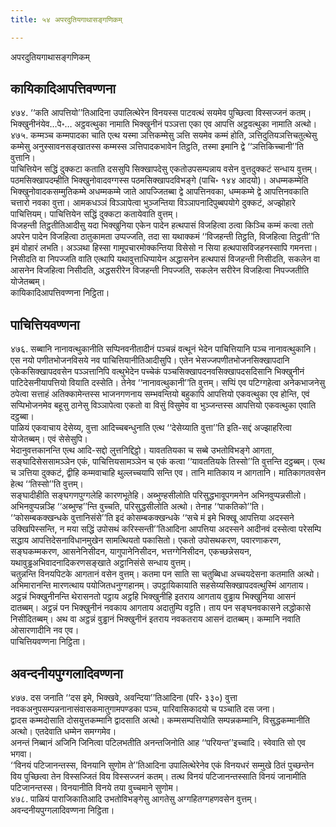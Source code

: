 ```yaml
---
title: ५४ अपरदुतियगाथासङ्गणिकम्

---
```

अपरदुतियगाथासङ्गणिकम्  


## कायिकादिआपत्तिवण्णना

४७४. ‘‘कति आपत्तियो’’तिआदिना उपालित्थेरेन विनयस्स पाटवत्थं सयमेव पुच्छित्वा विस्सज्जनं कतम्। भिक्खुनीनंयेव…पे॰… अट्ठवत्थुका नामाति भिक्खुनीनं पञ्ञत्ता एका एव आपत्ति अट्ठवत्थुका नामाति अत्थो।  
४७५. कम्मञ्च कम्मपादका चाति एत्थ यस्मा ञत्तिकम्मेसु ञत्ति सयमेव कम्मं होति, ञत्तिदुतियञत्तिचतुत्थेसु कम्मेसु अनुस्सावनसङ्खातस्स कम्मस्स ञत्तिपादकभावेन तिट्ठति, तस्मा इमानि द्वे ‘‘ञत्तिकिच्चानी’’ति वुत्तानि।  
पाचित्तियेन सद्धिं दुक्कटा कताति दससुपि सिक्खापदेसु एकतोउपसम्पन्नाय वसेन वुत्तदुक्कटं सन्धाय वुत्तम्। पठमसिक्खापदम्हीति भिक्खुनोवादवग्गस्स पठमसिक्खापदविभङ्गे (पाचि॰ १४४ आदयो)। अधम्मकम्मेति भिक्खुनोवादकसम्मुतिकम्मे अधम्मकम्मे जाते आपज्जितब्बा द्वे आपत्तिनवका, धम्मकम्मे द्वे आपत्तिनवकाति चत्तारो नवका वुत्ता। आमकधञ्ञं विञ्ञापेत्वा भुञ्जन्तिया विञ्ञापनादिपुब्बपयोगे दुक्कटं, अज्झोहारे पाचित्तियम्। पाचित्तियेन सद्धिं दुक्कटा कतायेवाति वुत्तम्।  
विजहन्ती तिट्ठतीतिआदीसु यदा भिक्खुनिया एकेन पादेन हत्थपासं विजहित्वा ठत्वा किञ्चि कम्मं कत्वा ततो अपरेन पादेन विजहित्वा ठातुकामता उप्पज्जति, तदा सा यथाक्कमं ‘‘विजहन्ती तिट्ठति, विजहित्वा तिट्ठती’’ति इमं वोहारं लभति। अञ्ञथा हिस्सा गामूपचारमोक्कन्तिया विसेसो न सिया हत्थपासविजहनस्सापि गमनत्ता। निसीदति वा निपज्जति वाति एत्थापि यथावुत्ताधिप्पायेन अद्धासनेन हत्थपासं विजहन्ती निसीदति, सकलेन वा आसनेन विजहित्वा निसीदति, अद्धसरीरेन विजहन्ती निपज्जति, सकलेन सरीरेन विजहित्वा निपज्जतीति योजेतब्बम्।  
कायिकादिआपत्तिवण्णना निट्ठिता।  


## पाचित्तियवण्णना

४७६. सब्बानि नानावत्थुकानीति सप्पिनवनीतादीनं पञ्चन्नं वत्थूनं भेदेन पाचित्तियानि पञ्च नानावत्थुकानि। एस नयो पणीतभोजनविसये नव पाचित्तियानीतिआदीसुपि। एतेन भेसज्जपणीतभोजनसिक्खापदानि एकेकसिक्खापदवसेन पञ्ञत्तानिपि वत्थुभेदेन पच्चेकं पञ्चसिक्खापदनवसिक्खापदसदिसानि भिक्खुनीनं पाटिदेसनीयापत्तियो वियाति दस्सेति। तेनेव ‘‘नानावत्थुकानी’’ति वुत्तम्। सप्पिं एव पटिग्गहेत्वा अनेकभाजनेसु ठपेत्वा सत्ताहं अतिक्कामेन्तस्स भाजनगणनाय सम्भवन्तियो बहुकापि आपत्तियो एकवत्थुका एव होन्ति, एवं सप्पिभोजनमेव बहूसु ठानेसु विञ्ञापेत्वा एकतो वा विसुं विसुमेव वा भुञ्जन्तस्स आपत्तियो एकवत्थुका एवाति दट्ठब्बा।  
पाळियं एकवाचाय देसेय्य, वुत्ता आदिच्चबन्धुनाति एत्थ ‘‘देसेय्याति वुत्ता’’ति इति-सद्दं अज्झाहरित्वा योजेतब्बम्। एवं सेसेसुपि।  
भेदानुवत्तकानन्ति एत्थ आदि-सद्दो लुत्तनिद्दिट्ठो। यावततियका च सब्बे उभतोविभङ्गे आगता, सङ्घादिसेससामञ्ञेन एकं, पाचित्तियसामञ्ञेन च एकं कत्वा ‘‘यावततियके तिस्सो’’ति वुत्तन्ति दट्ठब्बम्। एत्थ च ञत्तिया दुक्कटं, द्वीहि कम्मवाचाहि थुल्लच्चयापि सन्ति एव। तानि मातिकाय न आगतानि। मातिकागतवसेन हेत्थ ‘‘तिस्सो’’ति वुत्तम्।  
सङ्घादीहीति सङ्घगणपुग्गलेहि कारणभूतेहि। अब्भुण्हसीलोति परिसुद्धभावूपगमनेन अभिनवुप्पन्नसीलो। अभिनवुप्पन्नञ्हि ‘‘अब्भुण्ह’’न्ति वुच्चति, परिसुद्धसीलोति अत्थो। तेनाह ‘‘पाकतिको’’ति।  
‘‘कोसम्बकक्खन्धके वुत्तानिसंसे’’ति इदं कोसम्बकक्खन्धके ‘‘सचे मं इमे भिक्खू आपत्तिया अदस्सने उक्खिपिस्सन्ति, न मया सद्धिं उपोसथं करिस्सन्ती’’तिआदिना आपत्तिया अदस्सने आदीनवं दस्सेत्वा परेसम्पि सद्धाय आपत्तिदेसनाविधानमुखेन सामत्थियतो पकासितो। एकतो उपोसथकरण, पवारणाकरण, सङ्घकम्मकरण, आसनेनिसीदन, यागुपानेनिसीदन, भत्तग्गेनिसीदन, एकच्छन्नेसयन, यथावुड्ढअभिवादनादिकरणसङ्खाते अट्ठानिसंसे सन्धाय वुत्तम्।  
चतुन्नन्ति विनयपिटके आगतानं वसेन वुत्तम्। कतमा पन साति सा चतुब्बिधा अच्चयदेसना कतमाति अत्थो। अभिमारानन्ति मारणत्थाय पयोजितधनुग्गहानम्। उपट्ठायिकायाति सहसेय्यसिक्खापदवत्थुस्मिं आगताय।  
अट्ठन्नं भिक्खुनीनन्ति थेरासनतो पट्ठाय अट्ठहि भिक्खुनीहि इतराय आगताय वुड्ढाय भिक्खुनिया आसनं दातब्बम्। अट्ठन्नं पन भिक्खुनीनं नवकाय आगताय अदातुम्पि वट्टति। ताय पन सङ्घनवकासने लद्धोकासे निसीदितब्बम्। अथ वा अट्ठन्नं वुड्ढानं भिक्खुनीनं इतराय नवकतराय आसनं दातब्बम्। कम्मानि नवाति ओसारणादीनि नव एव।  
पाचित्तियवण्णना निट्ठिता।  


## अवन्दनीयपुग्गलादिवण्णना

४७७. दस जनाति ‘‘दस इमे, भिक्खवे, अवन्दिया’’तिआदिना (परि॰ ३३०) वुत्ता नवकअनुपसम्पन्ननानासंवासकमातुगामपण्डका पञ्च, पारिवासिकादयो च पञ्चाति दस जना।  
द्वादस कम्मदोसाति दोसयुत्तकम्मानि द्वादसाति अत्थो। कम्मसम्पत्तियोति सम्पन्नकम्मानि, विसुद्धकम्मानीति अत्थो। एतदेवाति धम्मेन समग्गमेव।  
अनन्तं निब्बानं अजिनि जिनित्वा पटिलभतीति अनन्तजिनोति आह ‘‘परियन्त’’इच्चादि। स्वेवाति सो एव भगवा।  
‘‘विनयं पटिजानन्तस्स, विनयानि सुणोम ते’’तिआदिना उपालित्थेरेनेव एकं विनयधरं सम्मुखे ठितं पुच्छन्तेन विय पुच्छित्वा तेन विस्सज्जितं विय विस्सज्जनं कतम्। तत्थ विनयं पटिजानन्तस्साति विनयं जानामीति पटिजानन्तस्स। विनयानीति विनये तया वुच्चमाने सुणोम।  
४७८. पाळियं पाराजिकातिआदि उभतोविभङ्गेसु आगतेसु अग्गहितग्गहणवसेन वुत्तम्।  
अवन्दनीयपुग्गलादिवण्णना निट्ठिता।  